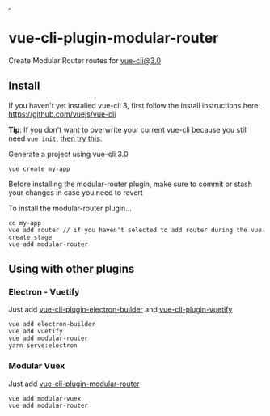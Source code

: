 <a href="https://npmjs.com/package/vue-cli-plugin-modular-router">
    <img alt="" src="https://img.shields.io/npm/v/vue-cli-plugin-modular-router/latest.svg?style=flat-square">
</a>
<a href="https://npmjs.com/package/vue-cli-plugin-modular-router">
    <img alt="" src="https://img.shields.io/npm/dm/vue-cli-plugin-modular-router.svg?style=flat-square">
</a>

# vue-cli-plugin-modular-router

Create Modular Router routes for [vue-cli@3.0](https://github.com/vuejs/vue-cli)

## Install

If you haven't yet installed vue-cli 3, first follow the install instructions here: https://github.com/vuejs/vue-cli

**Tip**: If you don't want to overwrite your current vue-cli because you still need `vue init`, [then try this](https://cli.vuejs.org/guide/creating-a-project.html#pulling-2-x-templates-legacy).

Generate a project using vue-cli 3.0
```
vue create my-app
```

Before installing the modular-router plugin, make sure to commit or stash your changes in case you need to revert

To install the modular-router plugin...
```
cd my-app
vue add router // if you haven't selected to add router during the vue create stage
vue add modular-router
```

## Using with other plugins

### Electron - Vuetify

Just add [vue-cli-plugin-electron-builder](https://www.npmjs.com/package/vue-cli-plugin-electron-builder) and [vue-cli-plugin-vuetify](https://www.npmjs.com/package/vue-cli-plugin-vuetify)

```
vue add electron-builder
vue add vuetify
vue add modular-router
yarn serve:electron
```

### Modular Vuex

Just add [vue-cli-plugin-modular-router](https://www.npmjs.com/package/vue-cli-plugin-modular-router)

```
vue add modular-vuex
vue add modular-router
```
